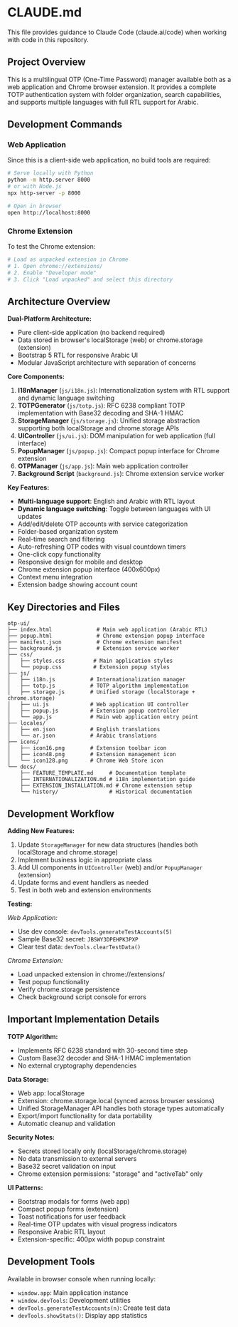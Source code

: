 # CLAUDE.md

This file provides guidance to Claude Code (claude.ai/code) when working with code in this repository.

## Project Overview

This is a multilingual OTP (One-Time Password) manager available both as a web application and Chrome browser extension. It provides a complete TOTP authentication system with folder organization, search capabilities, and supports multiple languages with full RTL support for Arabic.

## Development Commands

### Web Application
Since this is a client-side web application, no build tools are required:

```bash
# Serve locally with Python
python -m http.server 8000
# or with Node.js
npx http-server -p 8000

# Open in browser
open http://localhost:8000
```

### Chrome Extension
To test the Chrome extension:

```bash
# Load as unpacked extension in Chrome
# 1. Open chrome://extensions/
# 2. Enable "Developer mode"
# 3. Click "Load unpacked" and select this directory
```

## Architecture Overview

**Dual-Platform Architecture:**
- Pure client-side application (no backend required)
- Data stored in browser's localStorage (web) or chrome.storage (extension)
- Bootstrap 5 RTL for responsive Arabic UI
- Modular JavaScript architecture with separation of concerns

**Core Components:**
1. **I18nManager** (`js/i18n.js`): Internationalization system with RTL support and dynamic language switching
2. **TOTPGenerator** (`js/totp.js`): RFC 6238 compliant TOTP implementation with Base32 decoding and SHA-1 HMAC
3. **StorageManager** (`js/storage.js`): Unified storage abstraction supporting both localStorage and chrome.storage APIs
4. **UIController** (`js/ui.js`): DOM manipulation for web application (full interface)
5. **PopupManager** (`js/popup.js`): Compact popup interface for Chrome extension
6. **OTPManager** (`js/app.js`): Main web application controller
7. **Background Script** (`background.js`): Chrome extension service worker

**Key Features:**
- **Multi-language support**: English and Arabic with RTL layout
- **Dynamic language switching**: Toggle between languages with UI updates
- Add/edit/delete OTP accounts with service categorization
- Folder-based organization system  
- Real-time search and filtering
- Auto-refreshing OTP codes with visual countdown timers
- One-click copy functionality
- Responsive design for mobile and desktop
- Chrome extension popup interface (400x600px)
- Context menu integration
- Extension badge showing account count

## Key Directories and Files

```
otp-ui/
├── index.html              # Main web application (Arabic RTL)
├── popup.html              # Chrome extension popup interface
├── manifest.json           # Chrome extension manifest
├── background.js           # Extension service worker
├── css/
│   ├── styles.css         # Main application styles
│   └── popup.css          # Extension popup styles
├── js/
│   ├── i18n.js           # Internationalization manager
│   ├── totp.js           # TOTP algorithm implementation
│   ├── storage.js        # Unified storage (localStorage + chrome.storage)
│   ├── ui.js             # Web application UI controller
│   ├── popup.js          # Extension popup controller
│   └── app.js            # Main web application entry point
├── locales/
│   ├── en.json           # English translations
│   └── ar.json           # Arabic translations
├── icons/
│   ├── icon16.png        # Extension toolbar icon
│   ├── icon48.png        # Extension management icon
│   └── icon128.png       # Chrome Web Store icon
└── docs/
    ├── FEATURE_TEMPLATE.md     # Documentation template
    ├── INTERNATIONALIZATION.md # i18n implementation guide
    ├── EXTENSION_INSTALLATION.md # Chrome extension setup
    └── history/                # Historical documentation
```

## Development Workflow

**Adding New Features:**
1. Update `StorageManager` for new data structures (handles both localStorage and chrome.storage)
2. Implement business logic in appropriate class
3. Add UI components in `UIController` (web) and/or `PopupManager` (extension)
4. Update forms and event handlers as needed
5. Test in both web and extension environments

**Testing:**

*Web Application:*
- Use dev console: `devTools.generateTestAccounts(5)`
- Sample Base32 secret: `JBSWY3DPEHPK3PXP`
- Clear test data: `devTools.clearTestData()`

*Chrome Extension:*
- Load unpacked extension in chrome://extensions/
- Test popup functionality
- Verify chrome.storage persistence
- Check background script console for errors

## Important Implementation Details

**TOTP Algorithm:**
- Implements RFC 6238 standard with 30-second time step
- Custom Base32 decoder and SHA-1 HMAC implementation
- No external cryptography dependencies

**Data Storage:**
- Web app: localStorage
- Extension: chrome.storage.local (synced across browser sessions)
- Unified StorageManager API handles both storage types automatically
- Export/import functionality for data portability  
- Automatic cleanup and validation

**Security Notes:**
- Secrets stored locally only (localStorage/chrome.storage)
- No data transmission to external servers
- Base32 secret validation on input
- Chrome extension permissions: "storage" and "activeTab" only

**UI Patterns:**
- Bootstrap modals for forms (web app)
- Compact popup forms (extension)
- Toast notifications for user feedback
- Real-time OTP updates with visual progress indicators
- Responsive Arabic RTL layout
- Extension-specific: 400px width popup constraint

## Development Tools

Available in browser console when running locally:
- `window.app`: Main application instance
- `window.devTools`: Development utilities
- `devTools.generateTestAccounts(n)`: Create test data
- `devTools.showStats()`: Display app statistics